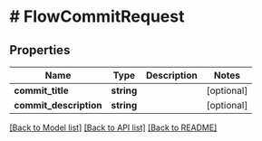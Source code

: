 # # FlowCommitRequest

## Properties

Name | Type | Description | Notes
------------ | ------------- | ------------- | -------------
**commit_title** | **string** |  | [optional]
**commit_description** | **string** |  | [optional]

[[Back to Model list]](../../README.md#models) [[Back to API list]](../../README.md#endpoints) [[Back to README]](../../README.md)
